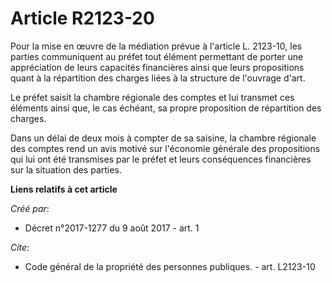 # Article R2123-20

Pour la mise en œuvre de la médiation prévue à l'article L. 2123-10, les parties communiquent au préfet tout élément
permettant de porter une appréciation de leurs capacités financières ainsi que leurs propositions quant à la répartition des
charges liées à la structure de l'ouvrage d'art.

Le préfet saisit la chambre régionale des comptes et lui transmet ces éléments ainsi que, le cas échéant, sa propre
proposition de répartition des charges.

Dans un délai de deux mois à compter de sa saisine, la chambre régionale des comptes rend un avis motivé sur l'économie
générale des propositions qui lui ont été transmises par le préfet et leurs conséquences financières sur la situation des
parties.

**Liens relatifs à cet article**

_Créé par_:

  - Décret n°2017-1277 du 9 août 2017 - art. 1

_Cite_:

  - Code général de la propriété des personnes publiques. - art. L2123-10
